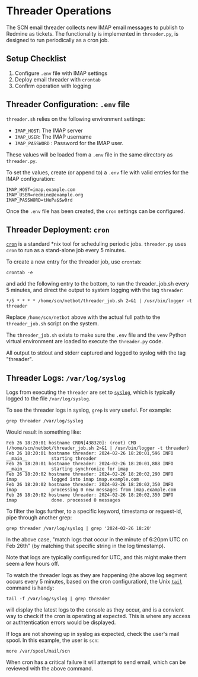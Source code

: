 # Threader Operations

The SCN email threader collects new IMAP email messages to publish to Redmine as tickets. The functionality is implemented in `threader.py`, is designed to run periodically as a cron job.

## Setup Checklist

1. Configure `.env` file with IMAP settings
2. Deploy email threader with `crontab`
3. Confirm operation with logging


## Threader Configuration: `.env` file

`threader.sh` relies on the following environment settings:
* `IMAP_HOST`: The IMAP server
* `IMAP_USER`: The IMAP username
* `IMAP_PASSWORD` : Password for the IMAP user.

These values will be loaded from a `.env` file in the same directory as `threader.py`.

To set the values, create (or append to) a `.env` file with valid entries for the IMAP configuration:
```
IMAP_HOST=imap.example.com
IMAP_USER=redmine@example.org
IMAP_PASSWORD=tHePa$Sw0rd
```

Once the `.env` file has been created, the `cron` settings can be configured.


## Threader Deployment: `cron`

[`cron`](https://en.wikipedia.org/wiki/Cron) is a standard *nix tool for scheduling periodic jobs. `threader.py` uses `cron` to run as a stand-alone job every 5 minutes.

To create a new entry for the threader job, use `crontab`:
```
crontab -e
```

and add the following entry to the bottom, to run the threader_job.sh every 5 minutes, and direct the output to system logging with the tag `threader`:
```
*/5 * * * * /home/scn/netbot/threader_job.sh 2>&1 | /usr/bin/logger -t threader
```

Replace `/home/scn/netbot` above with the actual full path to the `threader_job.sh` script on the system.

The `threader_job.sh` exists to make sure the `.env` file and the `venv` Python virtual environment are loaded to execute the `threader.py` code.

All output to stdout and stderr captured and logged to syslog with the tag "threader".


## Threader Logs: `/var/log/syslog`

Logs from executing the `threader` are set to [`syslog`](https://en.wikipedia.org/wiki/Syslog), which is typically logged to the file `/var/log/syslog`.

To see the threader logs in syslog, `grep` is very useful. For example:

`grep threader /var/log/syslog`

Would result in something like:
```
Feb 26 18:20:01 hostname CRON[438320]: (root) CMD (/home/scn/netbot/threader_job.sh 2>&1 | /usr/bin/logger -t threader)
Feb 26 18:20:01 hostname threader: 2024-02-26 18:20:01,596 INFO     __main__         starting threader
Feb 26 18:20:01 hostname threader: 2024-02-26 18:20:01,888 INFO     __main__         starting synchronize for imap
Feb 26 18:20:02 hostname threader: 2024-02-26 18:20:02,290 INFO     imap             logged into imap imap.example.com
Feb 26 18:20:02 hostname threader: 2024-02-26 18:20:02,350 INFO     imap             processing 0 new messages from imap.example.com
Feb 26 18:20:02 hostname threader: 2024-02-26 18:20:02,350 INFO     imap             done. processed 0 messages
```

To filter the logs further, to a specific keyword, timestamp or request-id, pipe through another grep:

`grep threader /var/log/syslog | grep '2024-02-26 18:20'`

In the above case, "match logs that occur in the minute of 6:20pm UTC on Feb 26th" (by matching that specific string in the log timestamp).

Note that logs are typically configured for UTC, and this might make them seem a few hours off.

To watch the threader logs as they are happening (the above log segment occurs every 5 minutes, based on the cron configuration), the Unix [`tail`](https://en.wikipedia.org/wiki/Tail_(Unix)) command is handy:

`tail -f /var/log/syslog | grep threader`

will display the latest logs to the console as they occur, and is a convient way to check if the cron is operating at expected. This is where any access or authtentication errors would be displayed.

If logs are not showing up in syslog as expected, check the user's mail spool. In this example, the user is `scn`:
```
more /var/spool/mail/scn
```

When cron has a critical failure it will attempt to send email, which can be reviewed with the above command.